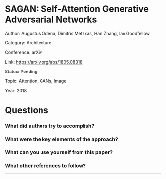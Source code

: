 # SAGAN: Self-Attention Generative Adversarial Networks
Author: Augustus Odena, Dimitris Metaxas, Han Zhang, Ian Goodfellow

Category: Architecture

Conference: arXiv

Link: https://arxiv.org/abs/1805.08318

Status: Pending

Topic: Attention, GANs, Image 

Year: 2018

# Questions

### What did authors try to accomplish?

### What were the key elements of the approach?

### What can you use yourself from this paper?

### What other references to follow?

---